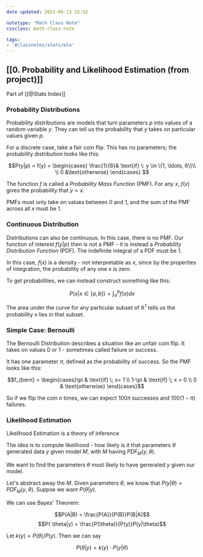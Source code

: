 ```yaml
---
date updated: 2021-06-13 15:52

notetype: "Math Class Note"
cssclass: math-class-note

tags: 
- '#classnotes/stats/mle'
---
```


## [[0. Probability and Likelihood Estimation (from project)]]
Part of [[@Stats Index]]

### Probability Distributions

Probability distributions are models that turn parameters $p$ into values of a random variable $y$. They can tell us the probability that $y$ takes on particular values given $p$. 

For a discrete case, take a fair coin flip. This has no parameters; the probability distribution looks like this:

$$P(y|p) = f(y) = \begin{cases} \frac{1}{6}& \text{if} \: y \in \{1, \ldots, 6\}\\
\\
0 &\text{otherwise}
\end{cases} $$

The function $f$ is called a _Probability Mass Function_ (PMF). For any $x$, $f(x)$ gives the probability that $y = x$. 
 
 PMFs must only take on values between $0$ and $1$, and the sum of the PMF across all $x$ must be $1$.

### Continuous Distribution

Distributions can also be continuous. In this case, there is no PMF. Our function of interest $f(y|p)$ then is not a PMF - it is instead a _Probability Distribution Function_ (PDF). The indefinite integral of a PDF must be $1$.

In this case, $f(x)$ is a density - not interpretable as $x$, since by the properties of integration, the probability of any one $x$ is zero. 

To get probabilities, we can instead construct something like this:

$$P(x|x \in [a,b]) = \int_a^b f(x) dx$$

The area under the curve for any particular subset of $\mathbb{R}^1$ tells us the probability $x$ lies in that subset. 

### Simple Case: Bernoulli

The Bernoulli Distribution describes a situation like an unfair coin flip. It takes on values $0$ or $1$ - sometimes called failure or success. 

It has one parameter $\pi$, defined as the probability of success. So the PMF looks like this:

$$f_{bern} = \begin{cases}\pi & \text{if} \; x= 1 \\ 1-\pi & \text{if}  \; x = 0 \\
0 & \text{otherwise} \end{cases}$$

So if we flip the coin $n$ times, we can expect $100\pi$ successes and $100(1-\pi)$ failures.



### Likelihood Estimation 


Likelihood Estimation is a theory of inference

The idea is to compute likelihood - how likely is it that parameters $\theta$ generated data $y$ given model $M$, with $M$ having  $PDF_M(y,\theta)$.

We want to find the parameters $\theta$  most likely to have generated $y$ given our model.

Let's abstract away the $M$. Given parameters $\theta$, we know that $P(y|\theta) = PDF_M(y, \theta)$.  Suppse we want $P(\theta|y)$.

We can use Bayes' Theorem:

$$P(A|B) = \frac{P(A)}{P(B)}P(B|A)$$
$$P(
\theta|y) = \frac{P(\theta)}{P(y)}P(y|\theta)$$

Let $k(y)  = P(\theta)/P(y)$. Then we can say

$$P(
\theta|y) = k(y) \cdot P(y|\theta)$$



